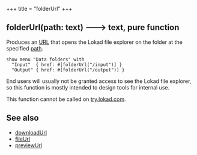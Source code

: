 +++
title = "folderUrl"
+++

## folderUrl(path: text) 🡒 text, pure function

Produces an [URL](../../stu/url/) that opens the Lokad file explorer on the folder at the specified [path](../../pqr/path/).

```envision
show menu "Data folders" with
  "Input"  { href: #[folderUrl("/input")] }
  "Output" { href: #[folderUrl("/output")] }
```

End users will usually not be granted access to see the Lokad file explorer, so this function is mostly intended to design tools for internal use.

This function cannot be called on [try.lokad.com](https://try.lokad.com/).

## See also

- [downloadUrl](../../def/downloadurl/)
- [fileUrl](../../def/fileurl/)
- [previewUrl](../../pqr/previewurl/)
